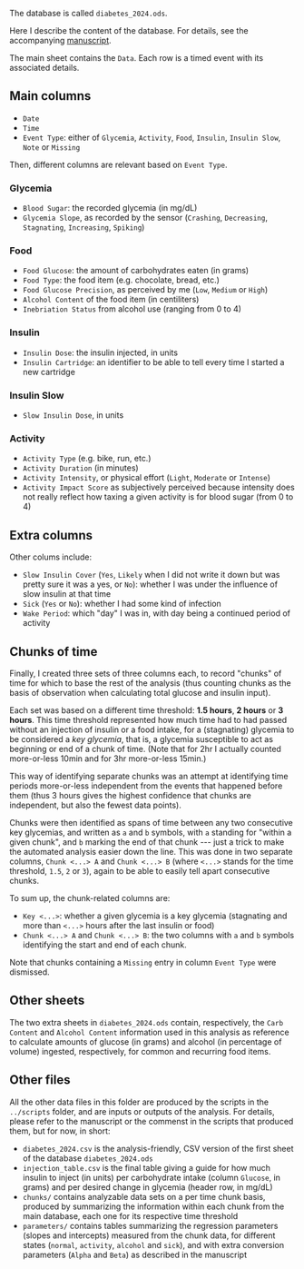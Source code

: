 The database is called `diabetes_2024.ods`. 

Here I describe the content of the database. For details, see the accompanying [manuscript](https://github.com/rscherrer/diabetes-chronicle-ms).

The main sheet contains the `Data`. Each row is a timed event with its associated details.

## Main columns

* `Date`
* `Time`
* `Event Type`: either of `Glycemia`, `Activity`, `Food`, `Insulin`, `Insulin Slow`, `Note` or `Missing`

Then, different columns are relevant based on `Event Type`.

### Glycemia

* `Blood Sugar`: the recorded glycemia (in mg/dL)
* `Glycemia Slope`, as recorded by the sensor (`Crashing`, `Decreasing`, `Stagnating`, `Increasing`, `Spiking`)

### Food

* `Food Glucose`: the amount of carbohydrates eaten (in grams)
* `Food Type`: the food item (e.g. chocolate, bread, etc.)
* `Food Glucose Precision`, as perceived by me (`Low`, `Medium` or `High`)
* `Alcohol Content` of the food item (in centiliters)
* `Inebriation Status` from alcohol use (ranging from 0 to 4)

### Insulin

* `Insulin Dose`: the insulin injected, in units
* `Insulin Cartridge`: an identifier to be able to tell every time I started a new cartridge

### Insulin Slow

* `Slow Insulin Dose`, in units

### Activity

* `Activity Type` (e.g. bike, run, etc.)
* `Activity Duration` (in minutes)
* `Activity Intensity`, or physical effort (`Light`, `Moderate` or `Intense`)
* `Activity Impact Score` as subjectively perceived because intensity does not really reflect how taxing a given activity is for blood sugar (from 0 to 4)

## Extra columns

Other colums include:

* `Slow Insulin Cover` (`Yes`, `Likely` when I did not write it down but was pretty sure it was a yes, or `No`): whether I was under the influence of slow insulin at that time
* `Sick` (`Yes` or `No`): whether I had some kind of infection
* `Wake Period`: which "day" I was in, with day being a continued period of activity

## Chunks of time

Finally, I created three sets of three columns each, to record "chunks" of time for which to base the rest of the analysis (thus counting chunks as the basis of observation when calculating total glucose and insulin input).

Each set was based on a different time threshold: **1.5 hours**, **2 hours** or **3 hours**. This time threshold represented how much time had to had passed without an injection of insulin or a food intake, for a (stagnating) glycemia to be considered a *key glycemia*, that is, a glycemia susceptible to act as beginning or end of a chunk of time. (Note that for 2hr I actually counted more-or-less 10min and for 3hr more-or-less 15min.) 

This way of identifying separate chunks was an attempt at identifying time periods more-or-less independent from the events that happened before them (thus 3 hours gives the highest confidence that chunks are independent, but also the fewest data points).

Chunks were then identified as spans of time between any two consecutive key glycemias, and written as `a` and `b` symbols, with `a` standing for "within a given chunk", and `b` marking the end of that chunk --- just a trick to make the automated analysis easier down the line. This was done in two separate columns, `Chunk <...> A` and `Chunk <...> B` (where `<...>` stands for the time threshold, `1.5`, `2` or `3`), again to be able to easily tell apart consecutive chunks.

To sum up, the chunk-related columns are:

* `Key <...>`: whether a given glycemia is a key glycemia (stagnating and more than `<...>` hours after the last insulin or food)
* `Chunk <...> A` and `Chunk <...> B`: the two columns with `a` and `b` symbols identifying the start and end of each chunk.

Note that chunks containing a `Missing` entry in column `Event Type` were dismissed.

## Other sheets

The two extra sheets in `diabetes_2024.ods` contain, respectively, the `Carb Content` and `Alcohol Content` information used in this analysis as reference to calculate amounts of glucose (in grams) and alcohol (in percentage of volume) ingested, respectively, for common and recurring food items.

## Other files

All the other data files in this folder are produced by the scripts in the `../scripts` folder, and are inputs or outputs of the analysis. For details, please refer to the manuscript or the commenst in the scripts that produced them, but for now, in short:

* `diabetes_2024.csv` is the analysis-friendly, CSV version of the first sheet of the database `diabetes_2024.ods`
* `injection_table.csv` is the final table giving a guide for how much insulin to inject (in units) per carbohydrate intake (column `Glucose`, in grams) and per desired change in glycemia (header row, in mg/dL)
* `chunks/` contains analyzable data sets on a per time chunk basis, produced by summarizing the information within each chunk from the main database, each one for its respective time threshold
* `parameters/` contains tables summarizing the regression parameters (slopes and intercepts) measured from the chunk data, for different states (`normal`, `activity`, `alcohol` and `sick`), and with extra conversion parameters (`Alpha` and `Beta`) as described in the manuscript

